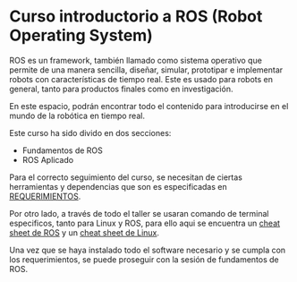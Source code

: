 # Curso introductorio a ROS (Robot Operating System)

ROS es un framework, también llamado como sistema operativo que permite de una manera sencilla, diseñar, simular, prototipar e implementar robots con características de tiempo real. Este es usado para robots en general, tanto para productos finales como en investigación.

En este espacio, podrán encontrar todo el contenido para introducirse en el mundo de la robótica en tiempo real.

Este curso ha sido divido en dos secciones:

- Fundamentos de ROS
- ROS Aplicado

Para el correcto seguimiento del curso, se necesitan de ciertas herramientas y dependencias que son es especificadas en [REQUERIMIENTOS](REQUERIMIENTOS.md).

Por otro lado, a través de todo el taller se usaran comando de terminal especificos, tanto para Linux y ROS, para ello aqui se encuentra un [cheat sheet de ROS](https://kapeli.com/cheat_sheets/ROS.docset/Contents/Resources/Documents/index) y un [cheat sheet de Linux](https://www.guru99.com/linux-commands-cheat-sheet.html).

Una vez que se haya instalado todo el software necesario y se cumpla con los requerimientos, se puede proseguir con la sesión de fundamentos de ROS.
